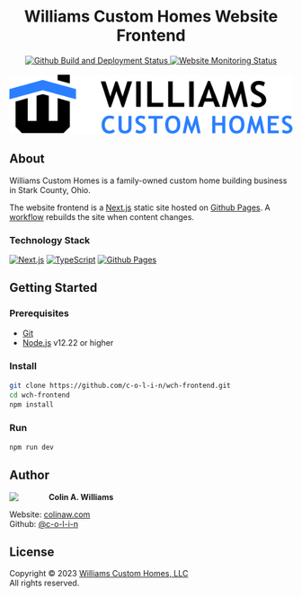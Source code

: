 <h1 align="center">Williams Custom Homes Website Frontend</h1>

<div align="center">
  <a href="https://github.com/c-o-l-i-n/wch-frontend/actions/workflows/deploy.yml">
    <img alt="Github Build and Deployment Status" src="https://img.shields.io/github/actions/workflow/status/c-o-l-i-n/wch-frontend/deploy.yml?logo=github&logoWidth=12">
  </a>
  <a href="https://new.williamscustomhomes.com">
    <img alt="Website Monitoring Status" src="https://img.shields.io/website?url=https%3A%2F%2Fnew.williamscustomhomes.com">
  </a>
</div>

<br />

<div align="center" >
  <a href="https://new.williamscustomhomes.com">
    <img src="public/images/logo.svg" alt="Logo" />
  </a>
</div>

## About

Williams Custom Homes is a family-owned custom home building business in Stark County, Ohio.

The website frontend is a [Next.js](https://nextjs.org/) static site hosted on [Github Pages](https://pages.github.com/). A [workflow](.github/workflows/deploy.yml) rebuilds the site when content changes.

### Technology Stack

[![Next.js](https://img.shields.io/badge/Next.js-black?style=for-the-badge&logo=next.js&logoColor=white)](https://nextjs.org/)
[![TypeScript](https://img.shields.io/badge/typescript-%23007ACC.svg?style=for-the-badge&logo=typescript&logoColor=white)](https://www.typescriptlang.org/)
[![Github Pages](https://img.shields.io/badge/Github%20Pages-%232671E5.svg?style=for-the-badge&logo=githubactions&logoColor=white)](https://pages.github.com/)

## Getting Started

### Prerequisites

- [Git](https://git-scm.com/)
- [Node.js](https://nodejs.org/) v12.22 or higher

### Install

```sh
git clone https://github.com/c-o-l-i-n/wch-frontend.git
cd wch-frontend
npm install
```

### Run

```sh
npm run dev
```

## Author

<a href="https://github.com/c-o-l-i-n">
  <img src="https://images.weserv.nl/?url=avatars.githubusercontent.com/u/40863449?v=4&w=140&fit=cover&mask=circle&maxage=7d" style="width: 70px" align="left"/>
</a>

**Colin A. Williams**

Website: [colinaw.com](https://colinaw.com)
<br>
Github: [@c-o-l-i-n](https://github.com/c-o-l-i-n)

## License

Copyright © 2023 [Williams Custom Homes, LLC](https://williamscustomhomes.com)<br />All rights reserved.